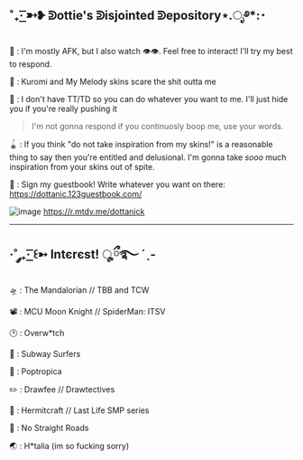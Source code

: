 ˚₊· ͟͟͞͞➳❥ ᕲottie's ᕲisjointed ᕲepository⋆.ೃ࿔*:･
------------------------------------------------------------------------------------------------------------------

🐙 : I'm mostly AFK, but I also watch :eye::eye:. Feel free to interact! I'll try my best to respond.

🥩 : Kuromi and My Melody skins scare the shit outta me

🍣 : I don't have TT/TD so you can do whatever you want to me. I'll just hide you if you're really pushing it
> I'm not gonna respond if you continuosly boop me, use your words.

🪀 : If you think "do not take inspiration from my skins!" is a reasonable thing to say then you're entitled and delusional. I'm gonna take *sooo* much inspiration from your skins out of spite.

:circus_tent: : Sign my guestbook! Write whatever you want on there: https://dottanic.123guestbook.com/

![image](https://github.com/dottanic/dottanic/assets/102858874/55999144-ceba-4616-9927-3c778617bebf)
https://r.mtdv.me/dottanick

------------------------------------------------------------------------------------------------------------------------
·˚ ༘₊· ͟͟͞͞꒰➳ Intєrєst! ೄྀ࿐ ˊˎ-
------------------------------------------------------------------------------------------------------------------------

🛸 : The Mandalorian // TBB and TCW

📽️ : MCU Moon Knight // SpiderMan: ITSV

🕑 : Overw*tch

🚊 : Subway Surfers

🎈 : Poptropica

✏️ : Drawfee // Drawtectives 

🚦 : Hermitcraft // Last Life SMP series

🎸 : No Straight Roads

🌏 : H*talia (im so fucking sorry)
